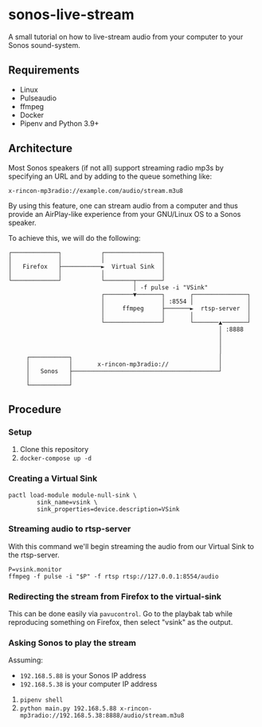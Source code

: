 # sonos-live-stream

A small tutorial on how to live-stream audio from your computer
to your Sonos sound-system.

## Requirements

- Linux
- Pulseaudio
- ffmpeg
- Docker
- Pipenv and Python 3.9+

## Architecture

Most Sonos speakers (if not all) support streaming radio mp3s by specifying an URL and by adding to the queue
something like:
```
x-rincon-mp3radio://example.com/audio/stream.m3u8
```

By using this feature, one can stream audio from a computer and thus provide an AirPlay-like experience
from your GNU/Linux OS to a Sonos speaker.

To achieve this, we will do the following:

```
┌─────────────┐           ┌────────────────┐
│             │           │                │
│   Firefox   ├───────────►  Virtual Sink  │
│             │           │                │
└─────────────┘           └────────┬───────┘
                                   │ -f pulse -i "VSink"
                          ┌────────▼───────┐       ┌───────────────┐
                          │                │ :8554 │               │
                          │     ffmpeg     ├───────►  rtsp-server  │
                          │                │       │               │
                          └────────────────┘       └───────▲───────┘
                                                           │ :8888
                                                           │
                                                           │
                                                           │
     ┌───────────┐                                         │
     │           │       x-rincon-mp3radio://              │
     │   Sonos   ├─────────────────────────────────────────┘
     │           │
     └───────────┘
```

## Procedure

### Setup

1. Clone this repository
1. `docker-compose up -d`

### Creating a Virtual Sink

```
pactl load-module module-null-sink \
        sink_name=vsink \
        sink_properties=device.description=VSink
```

### Streaming audio to rtsp-server

With this command we'll begin streaming the audio from our Virtual Sink
to the rtsp-server.

```
P=vsink.monitor
ffmpeg -f pulse -i "$P" -f rtsp rtsp://127.0.0.1:8554/audio
```

### Redirecting the stream from Firefox to the virtual-sink

This can be done easily via `pavucontrol`. Go to the playbak tab while reproducing
something on Firefox, then select "vsink" as the output.

### Asking Sonos to play the stream

Assuming:
- `192.168.5.88` is your Sonos IP address
- `192.168.5.38` is your computer IP address

1. `pipenv shell`
1. `python main.py 192.168.5.88 x-rincon-mp3radio://192.168.5.38:8888/audio/stream.m3u8`

